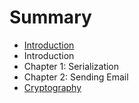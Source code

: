 # Summary

* [Introduction](README.md)
* Introduction
* Chapter 1: Serialization
* Chapter 2: Sending Email
* [Cryptography](chapter03.md)

